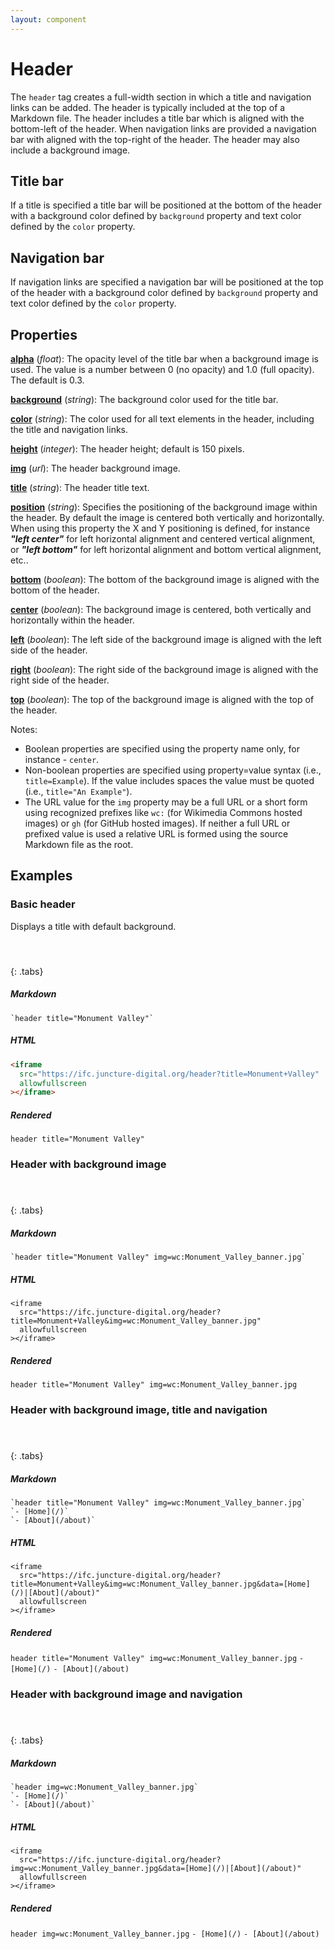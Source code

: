 ```yaml
---
layout: component
---
```


# Header

The `header` tag creates a full-width section in which a title and navigation links can be added.  The header is typically included at the top of a Markdown file.  The header includes a title bar which is aligned with the bottom-left of the header.  When navigation links are provided a navigation bar with aligned with the top-right of the header.  The header may also include a background image. 

## Title bar

If a title is specified a title bar will be positioned at the bottom of the header with a background color defined by `background` property and text color defined by the `color` property.

## Navigation bar

If navigation links are specified a navigation bar will be positioned at the top of the header with a background color defined by `background` property and text color defined by the `color` property.


## Properties

**[alpha](#examples)** (_float_):  The opacity level of the title bar when a background image is used.  The value is a number between 0 (no opacity) and 1.0 (full opacity). The default is 0.3.

**[background](#examples)** (_string_):  The background color used for the title bar.

**[color](#examples)** (_string_):  The color used for all text elements in the header, including the title and navigation links.

**[height](#examples)** (_integer_):  The header height; default is 150 pixels.

**[img](#examples)** (_url_):  The header background image.

**[title](#examples)** (_string_):  The header title text.

**[position](#examples)** (_string_):  Specifies the positioning of the background image within the header.  By default the image is centered both vertically and horizontally.  When using this property the X and Y positioning is defined, for instance ***"left center"*** for left horizontal alignment and centered vertical alignment, or ***"left bottom"*** for left horizontal alignment and bottom vertical alignment, etc..

**[bottom](#examples)** (_boolean_):  The bottom of the background image is aligned with the bottom of the header.

**[center](#examples)** (_boolean_):  The background image is centered, both vertically and horizontally within the header.

**[left](#examples)** (_boolean_):  The left side of the background image is aligned with the left side of the header.

**[right](#examples)** (_boolean_):  The right side of the background image is aligned with the right side of the header.

**[top](#examples)** (_boolean_):  The top of the background image is aligned with the top of the header.

Notes:
- Boolean properties are specified using the property name only, for instance - `center`.
- Non-boolean properties are specified using property=value syntax (i.e., `title=Example`).  If the value includes spaces the value must be quoted (i.e., `title="An Example"`).
- The URL value for the `img` property may be a full URL or a short form using recognized prefixes like `wc:` (for Wikimedia Commons hosted images) or `gh` (for GitHub hosted images).  If neither a full URL or prefixed value is used a relative URL is formed using the source Markdown file as the root.

## Examples

### Basic header

Displays a title with default background.

#### &nbsp;
{: .tabs}

##### Markdown

```markup
`header title="Monument Valley"`
```

##### HTML

```html
<iframe
  src="https://ifc.juncture-digital.org/header?title=Monument+Valley"
  allowfullscreen
></iframe>
```

##### Rendered

`header title="Monument Valley"`


### Header with background image

#### &nbsp;
{: .tabs}

##### Markdown

```markup
`header title="Monument Valley" img=wc:Monument_Valley_banner.jpg`
```

##### HTML

```markup
<iframe
  src="https://ifc.juncture-digital.org/header?title=Monument+Valley&img=wc:Monument_Valley_banner.jpg"
  allowfullscreen
></iframe>
```

##### Rendered

`header title="Monument Valley" img=wc:Monument_Valley_banner.jpg`


### Header with background image, title and navigation

#### &nbsp;
{: .tabs}

##### Markdown

```markup
`header title="Monument Valley" img=wc:Monument_Valley_banner.jpg`
`- [Home](/)`
`- [About](/about)`
```

##### HTML

```markup
<iframe
  src="https://ifc.juncture-digital.org/header?title=Monument+Valley&img=wc:Monument_Valley_banner.jpg&data=[Home](/)|[About](/about)"
  allowfullscreen
></iframe>
```

##### Rendered

`header title="Monument Valley" img=wc:Monument_Valley_banner.jpg`
`- [Home](/)`
`- [About](/about)`

### Header with background image and navigation

#### &nbsp;
{: .tabs}

##### Markdown

```markup
`header img=wc:Monument_Valley_banner.jpg`
`- [Home](/)`
`- [About](/about)`
```

##### HTML

```markup
<iframe
  src="https://ifc.juncture-digital.org/header?img=wc:Monument_Valley_banner.jpg&data=[Home](/)|[About](/about)"
  allowfullscreen
></iframe>
```

##### Rendered

`header img=wc:Monument_Valley_banner.jpg`
`- [Home](/)`
`- [About](/about)`
